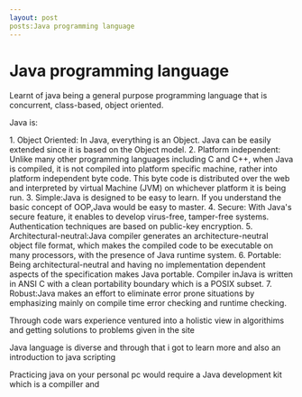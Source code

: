 ```yaml
---
layout: post
posts:Java programming language
---
```


<h1>Java programming language</h1>

<p>Learnt of java being a general purpose programming language that is concurrent, class-based, object oriented.</p>

<p>Java is:</p>
1. Object Oriented: In Java, everything is an Object. Java can be easily extended since it is based on the
Object model.
2. Platform independent: Unlike many other programming languages including C and C++, when Java is
compiled, it is not compiled into platform specific machine, rather into platform independent byte code.
This byte code is distributed over the web and interpreted by virtual Machine (JVM) on whichever platform
it is being run.
3. Simple:Java is designed to be easy to learn. If you understand the basic concept of OOP,Java would be
easy to master.
4. Secure: With Java's secure feature, it enables to develop virus-free, tamper-free systems. Authentication
techniques are based on public-key encryption.
5. Architectural-neutral:Java compiler generates an architecture-neutral object file format, which makes
the compiled code to be executable on many processors, with the presence of Java runtime system.
6. Portable: Being architectural-neutral and having no implementation dependent aspects of the
specification makes Java portable. Compiler inJava is written in ANSI C with a clean portability boundary
which is a POSIX subset.
7. Robust:Java makes an effort to eliminate error prone situations by emphasizing mainly on compile time
error checking and runtime checking.

<p>Through code wars experience ventured into a holistic view in algorithims and getting solutions to problems given in the site</p>
<p>Java language is diverse and through that i got to learn more and also an introduction to java scripting</p>
<p>Practicing java on your personal pc would require a Java development kit which is a compiller and 
